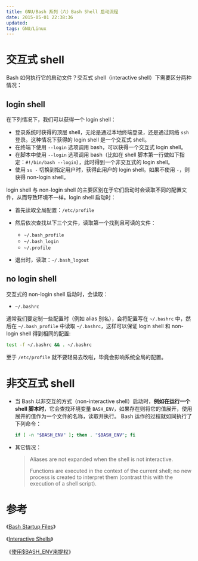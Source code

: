 ```yaml
---
title: GNU/Bash 系列（六）Bash Shell 启动流程
date: 2015-05-01 22:38:36
updated:
tags: GNU/Linux
---
```


# 交互式 shell

Bash 如何执行它的启动文件？交互式 shell（interactive shell）下需要区分两种情况：

## login shell

在下列情况下，我们可以获得一个 login shell：

* 登录系统时获得的顶层 shell，无论是通过本地终端登录，还是通过网络 `ssh` 登录。这种情况下获得的 login shell 是一个交互式 shell。
* 在终端下使用 `--login` 选项调用 bash，可以获得一个交互式 login shell。
* 在脚本中使用 `--login` 选项调用 bash（比如在 shell 脚本第一行做如下指定：`#!/bin/bash --login`），此时得到一个非交互式的 login shell。
* 使用 `su -` 切换到指定用户时，获得此用户的 login shell。如果不使用 `-`，则获得 non-login shell。

login shell 与 non-login shell 的主要区别在于它们启动时会读取不同的配置文件，从而导致环境不一样。login shell 启动时：

* 首先读取全局配置：`/etc/profile`
* 然后依次查找以下三个文件，读取第一个找到且可读的文件：
  * `~/.bash_profile`
  * `~/.bash_login`
  * `~/.profile`

* 退出时，读取：`~/.bash_logout`

## no login shell

交互式的 non-login shell 启动时，会读取：

* `~/.bashrc`

通常我们要定制一些配置时（例如 alias 别名），会将配置写在 `~/.bashrc` 中，然后在 `~/.bash_profile` 中读取 `~/.bashrc`，这样可以保证 login shell 和 non-login shell 得到相同的配置:

```bash
test -f ~/.bashrc && . ~/.bashrc
```

至于 `/etc/profile` 就不要轻易去改啦，毕竟会影响系统全局的配置。

# 非交互式 shell

* 当 Bash 以非交互的方式（non-interactive shell）启动时，**例如在运行一个 shell 脚本时**，它会查找环境变量 `BASH_ENV`，如果存在则将它的值展开，使用展开的值作为一个文件的名称，读取并执行。 Bash 运作的过程就如同执行了下列命令：

  ```bash
  if [ -n "$BASH_ENV" ]; then . "$BASH_ENV"; fi
  ```

* 其它情况：

  > Aliases are not expanded when the shell is not interactive.
  >
  > Functions are executed in the context of the current shell; no new process is created to interpret them (contrast this with the execution of a shell script).

# 参考

《[Bash Startup Files](http://www.gnu.org/software/bash/manual/bashref.html#Bash-Startup-Files)》

《[Interactive Shells](http://www.gnu.org/software/bash/manual/bashref.html#Interactive-Shells)》

《[使用$BASH_ENV来提权](http://linux.chinaunix.net/techdoc/develop/2008/09/16/1032346.shtml)》
